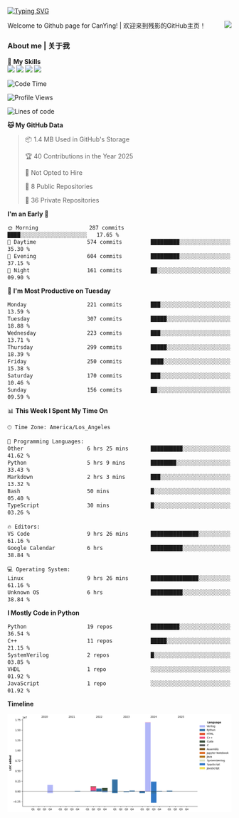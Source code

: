[![Typing SVG](https://readme-typing-svg.herokuapp.com?size=25&duration=3500&color=00FFFF&vCenter=true&width=250&height=40&lines=Hi+Welcome+%F0%9F%91%8B%F0%9F%8F%BB;I'm+CanYing|残影)](https://git.io/typing-svg)

<a href="#">
  <img align="right" src="https://github-readme-stats.vercel.app/api?username=CanYing0913&count_private=true&rank_icon=github&show_icons=true&bg_color=15,f2f7fd,E0EAFC&" />
</a>

Welcome to Github page for CanYing! | 欢迎来到残影的GitHub主页！

### About me | 关于我

🌟 **My Skills**  
![](https://img.shields.io/badge/-C-A8B9CC?style=flat-square&logo=C&logoColor=fff)
![](https://img.shields.io/badge/-C++-00599C?style=flat-square&logo=Cpp&logoColor=fff)
![](https://img.shields.io/badge/-Python-3776AB?style=flat-square&logo=Python&logoColor=fff)
![](https://img.shields.io/badge/-Linux-000000?style=flat-square&logo=Linux&logoColor=fff)

<!--START_SECTION:waka-->
![Code Time](http://img.shields.io/badge/Code%20Time-1%2C417%20hrs%2051%20mins-blue)

![Profile Views](http://img.shields.io/badge/Profile%20Views-0-blue)

![Lines of code](https://img.shields.io/badge/From%20Hello%20World%20I%27ve%20Written-26.9%20million%20lines%20of%20code-blue)

**🐱 My GitHub Data** 

> 📦 1.4 MB Used in GitHub's Storage 
 > 
> 🏆 40 Contributions in the Year 2025
 > 
> 🚫 Not Opted to Hire
 > 
> 📜 8 Public Repositories 
 > 
> 🔑 36 Private Repositories 
 > 
**I'm an Early 🐤** 

```text
🌞 Morning                287 commits         ████░░░░░░░░░░░░░░░░░░░░░   17.65 % 
🌆 Daytime                574 commits         █████████░░░░░░░░░░░░░░░░   35.30 % 
🌃 Evening                604 commits         █████████░░░░░░░░░░░░░░░░   37.15 % 
🌙 Night                  161 commits         ██░░░░░░░░░░░░░░░░░░░░░░░   09.90 % 
```
📅 **I'm Most Productive on Tuesday** 

```text
Monday                   221 commits         ███░░░░░░░░░░░░░░░░░░░░░░   13.59 % 
Tuesday                  307 commits         █████░░░░░░░░░░░░░░░░░░░░   18.88 % 
Wednesday                223 commits         ███░░░░░░░░░░░░░░░░░░░░░░   13.71 % 
Thursday                 299 commits         █████░░░░░░░░░░░░░░░░░░░░   18.39 % 
Friday                   250 commits         ████░░░░░░░░░░░░░░░░░░░░░   15.38 % 
Saturday                 170 commits         ███░░░░░░░░░░░░░░░░░░░░░░   10.46 % 
Sunday                   156 commits         ██░░░░░░░░░░░░░░░░░░░░░░░   09.59 % 
```


📊 **This Week I Spent My Time On** 

```text
🕑︎ Time Zone: America/Los_Angeles

💬 Programming Languages: 
Other                    6 hrs 25 mins       ██████████░░░░░░░░░░░░░░░   41.62 % 
Python                   5 hrs 9 mins        ████████░░░░░░░░░░░░░░░░░   33.43 % 
Markdown                 2 hrs 3 mins        ███░░░░░░░░░░░░░░░░░░░░░░   13.32 % 
Bash                     50 mins             █░░░░░░░░░░░░░░░░░░░░░░░░   05.40 % 
TypeScript               30 mins             █░░░░░░░░░░░░░░░░░░░░░░░░   03.26 % 

🔥 Editors: 
VS Code                  9 hrs 26 mins       ███████████████░░░░░░░░░░   61.16 % 
Google Calendar          6 hrs               ██████████░░░░░░░░░░░░░░░   38.84 % 

💻 Operating System: 
Linux                    9 hrs 26 mins       ███████████████░░░░░░░░░░   61.16 % 
Unknown OS               6 hrs               ██████████░░░░░░░░░░░░░░░   38.84 % 
```

**I Mostly Code in Python** 

```text
Python                   19 repos            █████████░░░░░░░░░░░░░░░░   36.54 % 
C++                      11 repos            █████░░░░░░░░░░░░░░░░░░░░   21.15 % 
SystemVerilog            2 repos             █░░░░░░░░░░░░░░░░░░░░░░░░   03.85 % 
VHDL                     1 repo              ░░░░░░░░░░░░░░░░░░░░░░░░░   01.92 % 
JavaScript               1 repo              ░░░░░░░░░░░░░░░░░░░░░░░░░   01.92 % 
```



**Timeline**

![Lines of Code chart](https://raw.githubusercontent.com/CanYing0913/CanYing0913/master/assets/bar_graph.png)


<!--END_SECTION:waka-->
